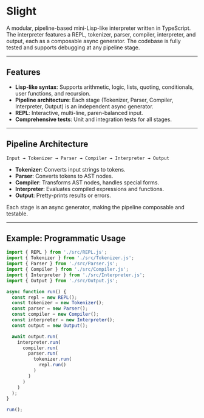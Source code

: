 # Slight

A modular, pipeline-based mini-Lisp-like interpreter written in TypeScript. The interpreter features a REPL, tokenizer, parser, compiler, interpreter, and output, each as a composable async generator. The codebase is fully tested and supports debugging at any pipeline stage.

---

## Features
- **Lisp-like syntax**: Supports arithmetic, logic, lists, quoting, conditionals, user functions, and recursion.
- **Pipeline architecture**: Each stage (Tokenizer, Parser, Compiler, Interpreter, Output) is an independent async generator.
- **REPL**: Interactive, multi-line, paren-balanced input.
- **Comprehensive tests**: Unit and integration tests for all stages.

---

## Pipeline Architecture

```
Input → Tokenizer → Parser → Compiler → Interpreter → Output
```
- **Tokenizer**: Converts input strings to tokens.
- **Parser**: Converts tokens to AST nodes.
- **Compiler**: Transforms AST nodes, handles special forms.
- **Interpreter**: Evaluates compiled expressions and functions.
- **Output**: Pretty-prints results or errors.

Each stage is an async generator, making the pipeline composable and testable.

---

## Example: Programmatic Usage

```ts
import { REPL } from './src/REPL.js';
import { Tokenizer } from './src/Tokenizer.js';
import { Parser } from './src/Parser.js';
import { Compiler } from './src/Compiler.js';
import { Interpreter } from './src/Interpreter.js';
import { Output } from './src/Output.js';

async function run() {
  const repl = new REPL();
  const tokenizer = new Tokenizer();
  const parser = new Parser();
  const compiler = new Compiler();
  const interpreter = new Interpreter();
  const output = new Output();

  await output.run(
    interpreter.run(
      compiler.run(
        parser.run(
          tokenizer.run(
            repl.run()
          )
        )
      )
    )
  );
}

run();
```
